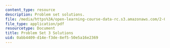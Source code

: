 ```yaml
---
content_type: resource
description: Problem set solutions.
file: /media/https%3A/open-learning-course-data-rc.s3.amazonaws.com/2-004-dynamics-and-control-ii-spring-2008/0abb4409d14ef3de8ef550e5a16e2369_ps3soln.pdf
file_type: application/pdf
resourcetype: Document
title: Problem Set 3 Solutions
uid: 0abb4409-d14e-f3de-8ef5-50e5a16e2369
---
```


